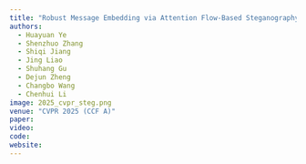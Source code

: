 ```yaml
---
title: "Robust Message Embedding via Attention Flow-Based Steganography"
authors:
  - Huayuan Ye
  - Shenzhuo Zhang
  - Shiqi Jiang
  - Jing Liao
  - Shuhang Gu
  - Dejun Zheng
  - Changbo Wang
  - Chenhui Li
image: 2025_cvpr_steg.png
venue: "CVPR 2025 (CCF A)"
paper:
video:
code:
website:
---
```

